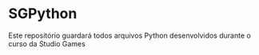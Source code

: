 # SGPython
Este repositório guardará todos arquivos Python desenvolvidos durante o curso da Studio Games
